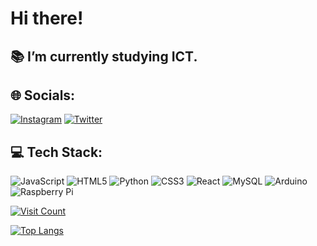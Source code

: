 # Hi there!

## :books: I’m currently studying ICT.

## 🌐 Socials:

[![Instagram](https://img.shields.io/badge/Instagram-%23E4405F.svg?logo=Instagram&logoColor=white)](https://instagram.com/theveikkaa) [![Twitter](https://img.shields.io/badge/Twitter-%231DA1F2.svg?logo=Twitter&logoColor=white)](https://twitter.com/VPuolitaival)

## 💻 Tech Stack:

![JavaScript](https://img.shields.io/badge/javascript-%23323330.svg?style=for-the-badge&logo=javascript&logoColor=%23F7DF1E) ![HTML5](https://img.shields.io/badge/html5-%23E34F26.svg?style=for-the-badge&logo=html5&logoColor=white) ![Python](https://img.shields.io/badge/python-3670A0?style=for-the-badge&logo=python&logoColor=ffdd54) ![CSS3](https://img.shields.io/badge/css3-%231572B6.svg?style=for-the-badge&logo=css3&logoColor=white) ![React](https://img.shields.io/badge/react-%2320232a.svg?style=for-the-badge&logo=react&logoColor=%2361DAFB) ![MySQL](https://img.shields.io/badge/mysql-%2300f.svg?style=for-the-badge&logo=mysql&logoColor=white) ![Arduino](https://img.shields.io/badge/-Arduino-00979D?style=for-the-badge&logo=Arduino&logoColor=white) ![Raspberry Pi](https://img.shields.io/badge/-RaspberryPi-C51A4A?style=for-the-badge&logo=Raspberry-Pi)

[![Visit Count](https://visitcount.itsvg.in/api?id=veikka-p&icon=0&color=0)](https://visitcount.itsvg.in)

[![Top Langs](https://github-readme-stats.vercel.app/api/top-langs/?username=veikka-p)](https://github.com/veikka-p/github-readme-stats)



<!-- ( https://gprm.itsvg.in ) -->
